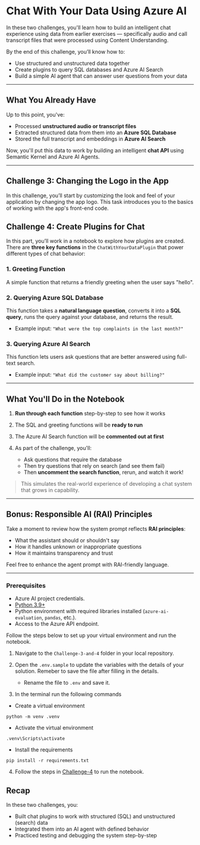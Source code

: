 # Chat With Your Data Using Azure AI

In these two challenges, you'll learn how to build an intelligent chat experience using data from earlier exercises — specifically audio and call transcript files that were processed using Content Understanding.

By the end of this challenge, you’ll know how to:
- Use structured and unstructured data together
- Create plugins to query SQL databases and Azure AI Search
- Build a simple AI agent that can answer user questions from your data

---

## What You Already Have

Up to this point, you've:

- Processed **unstructured audio or transcript files**
- Extracted structured data from them into an **Azure SQL Database**
- Stored the full transcript and embeddings in **Azure AI Search**

Now, you'll put this data to work by building an intelligent **chat API** using Semantic Kernel and Azure AI Agents.

---

## Challenge 3: Changing the Logo in the App

In this challenge, you’ll start by customizing the look and feel of your application by changing the app logo. This task introduces you to the basics of working with the app's front-end code.

## Challenge 4: Create Plugins for Chat

In this part, you’ll work in a notebook to explore how plugins are created. There are **three key functions** in the `ChatWithYourDataPlugin` that power different types of chat behavior:

### 1. Greeting Function
A simple function that returns a friendly greeting when the user says "hello".

### 2. Querying Azure SQL Database
This function takes a **natural language question**, converts it into a **SQL query**, runs the query against your database, and returns the result.

-  Example input: `"What were the top complaints in the last month?"`

### 3. Querying Azure AI Search
This function lets users ask questions that are better answered using full-text search.

- Example input: `"What did the customer say about billing?"`

---

## What You'll Do in the Notebook

1. **Run through each function** step-by-step to see how it works
2. The SQL and greeting functions will be **ready to run**
3. The Azure AI Search function will be **commented out at first**
4. As part of the challenge, you'll:

    - Ask questions that require the database
    - Then try questions that rely on search (and see them fail)
    - Then **uncomment the search function**, rerun, and watch it work!

> This simulates the real-world experience of developing a chat system that grows in capability.

---

<!-- ## Challenge 5: Create an AI Agent

Once your plugin is ready, you’ll create an **Azure AI Agent** that uses it.

### The Agent Includes:
- A **system prompt** that defines the assistant’s behavior  
  (e.g. "You're a helpful assistant. Only respond to relevant questions.")
- The three **plugin functions** from above
- Basic logic to route questions to the right function (greeting, SQL, or search)

You’ll test the agent by giving it natural questions and seeing how it responds using your actual data!

--- -->

## Bonus: Responsible AI (RAI) Principles

Take a moment to review how the system prompt reflects **RAI principles**:

- What the assistant should or shouldn't say
- How it handles unknown or inappropriate questions
- How it maintains transparency and trust

Feel free to enhance the agent prompt with RAI-friendly language.

---
### Prerequisites
- Azure AI project credentials.
- [Python 3.9+](https://www.python.org/downloads/)
- Python environment with required libraries installed (`azure-ai-evaluation`, `pandas`, etc.).
- Access to the Azure API endpoint.

Follow the steps below to set up your virtual environment and run the notebook. 
1. Navigate to the `Challenge-3-and-4` folder in your local repository. 
2. Open the `.env.sample` to update the variables with the details of your solution. Remeber to save the file after filling in the details.  
    - Rename the file to `.env` and save it.

3. In the terminal run the following commands 

* Create a virtual environment
```shell
python -m venv .venv
```
* Activate the virtual environment
```shell
.venv\Scripts\activate
```
* Install the requirements
```shell
pip install -r requirements.txt
```
4. Follow the steps in [Challenge-4](./Challenge-4.md) to run the notebook. 
<!-- 
## 🧪 Sample Run

You’ll find example queries in the notebook. Try things like:
- `"What’s the average wait time for support calls?"`
- `"Summarize what the customer said about the new pricing."`
- `"Hello!"`

Observe which plugin each query triggers — and how it responds.

--- -->

## Recap

In these two challenges, you:

- Built chat plugins to work with structured (SQL) and unstructured (search) data
- Integrated them into an AI agent with defined behavior
- Practiced testing and debugging the system step-by-step


